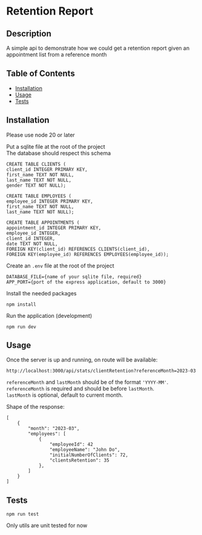 # Retention Report

## Description

A simple api to demonstrate how we could get a retention report given an appointment list from a reference month

## Table of Contents

- [Installation](#installation)
- [Usage](#usage)
- [Tests](#tests)

## Installation

Please use node 20 or later

Put a sqlite file at the root of the project\
The database should respect this schema
```
CREATE TABLE CLIENTS ( 
client_id INTEGER PRIMARY KEY,
first_name TEXT NOT NULL,
last_name TEXT NOT NULL,
gender TEXT NOT NULL);

CREATE TABLE EMPLOYEES (
employee_id INTEGER PRIMARY KEY,
first_name TEXT NOT NULL,
last_name TEXT NOT NULL);

CREATE TABLE APPOINTMENTS ( 
appointment_id INTEGER PRIMARY KEY, 
employee_id INTEGER, 
client_id INTEGER, 
date TEXT NOT NULL, 
FOREIGN KEY(client_id) REFERENCES CLIENTS(client_id), 
FOREIGN KEY(employee_id) REFERENCES EMPLOYEES(employee_id));
```

Create an `.env` file at the root of the project
```
DATABASE_FILE={name of your sqlite file, required}
APP_PORT={port of the express application, default to 3000}
```

Install the needed packages
```
npm install
```

Run the application (development)
```
npm run dev
```

## Usage

Once the server is up and running, on route will be available:
```
http://localhost:3000/api/stats/clientRetention?referenceMonth=2023-03
```

`referenceMonth` and `lastMonth` should be of the format `'YYYY-MM'`.\
`referenceMonth` is required and should be before `lastMonth`.\
`lastMonth` is optional, default to current month.

Shape of the response:
```
[
    {
        "month": "2023-03",
        "employees": [
            {
                "employeeId": 42
                "employeeName": "John Do",
                "initialNumberOfClients": 72,
                "clientsRetention": 35
            },
        ]
    }
]
```

## Tests

```
npm run test
```
Only utils are unit tested for now